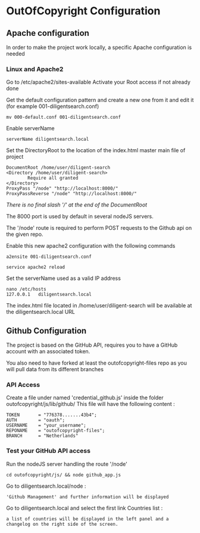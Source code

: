OutOfCopyright Configuration
==========


## Apache configuration

In order to make the project work locally, a specific Apache configuration is needed

### Linux and Apache2

Go to /etc/apache2/sites-available
Activate your Root access if not already done



Get the default configuration pattern and create a new one from it and edit it (for example 001-diligentsearch.conf)

	mv 000-default.conf 001-diligentsearch.conf

Enable serverName 
	
	serverName diligentsearch.local

Set the DirectoryRoot to the location of the index.html master main file of project
	
	DocumentRoot /home/user/diligent-search
	<Directory /home/user/diligent-search>
	        Require all granted
	</Directory>
	ProxyPass "/node" "http://localhost:8000/"
	ProxyPassReverse "/node" "http://localhost:8000/"

*There is no final slash '/' at the end of the DocumentRoot*

The 8000 port is used by default in several nodeJS servers.

The '/node' route is required to perform POST requests to the Github api on the given repo.

Enable this new apache2 configuration with the following commands

	a2ensite 001-diligentsearch.conf

	service apache2 reload


Set the serverName used as a valid IP address

	nano /etc/hosts
	127.0.0.1	diligentsearch.local

The index.html file located in /home/user/diligent-search will be available at the diligentsearch.local URL


## Github Configuration

The project is based on the GitHub API, requires you to have a GitHub account with an associated token.

You also need to have forked at least the outofcopyright-files repo as you will pull data from its different branches

### API Access 

Create a file under named 'credential_github.js' inside the folder outofcopyright/js/lib/github/
This file will have the following content :

	TOKEN 		= "776378.......43b4";
	AUTH		= "oauth";
	USERNAME	= "your_username";
	REPONAME	= "outofcopyright-files";
	BRANCH 		= "Netherlands"

### Test your GitHub API access

Run the nodeJS server handling the route '/node'

	cd outofcopyright/js/ && node github_app.js

Go to diligentsearch.local/node : 

	'Github Management' and further information will be displayed

Go to diligentsearch.local and select the first link Countries list :

	a list of countries will be displayed in the left panel and a changelog on the right side of the screen.	